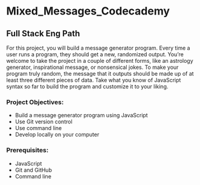 # Mixed_Messages_Codecademy

## Full Stack Eng Path
For this project, you will build a message generator program. Every time a user runs a program, they should get a new, randomized output. You’re welcome to take the project in a couple of different forms, like an astrology generator, inspirational message, or nonsensical jokes. To make your program truly random, the message that it outputs should be made up of at least three different pieces of data. Take what you know of JavaScript syntax so far to build the program and customize it to your liking.

### Project Objectives:

* Build a message generator program using JavaScript
* Use Git version control
* Use command line
* Develop locally on your computer

### Prerequisites:

* JavaScript
* Git and GitHub
* Command line
